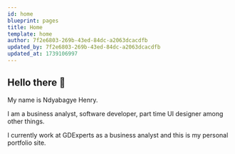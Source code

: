 ```yaml
---
id: home
blueprint: pages
title: Home
template: home
author: 7f2e6803-269b-43ed-84dc-a2063dcacdfb
updated_by: 7f2e6803-269b-43ed-84dc-a2063dcacdfb
updated_at: 1739106997
---
```

## Hello there 👋

My name is Ndyabagye Henry. 

I am a business analyst, software developer, part time UI designer among other things.

I currently work at GDExperts as a business analyst and this is my personal portfolio site.